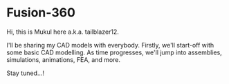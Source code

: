 # Fusion-360

Hi, this is Mukul here a.k.a. tailblazer12. 

I'll be sharing my CAD models with everybody. Firstly, we'll start-off with some basic CAD modelling. As time progresses, we'll jump into assemblies, simulations, animations, FEA, and more.

Stay tuned...!
